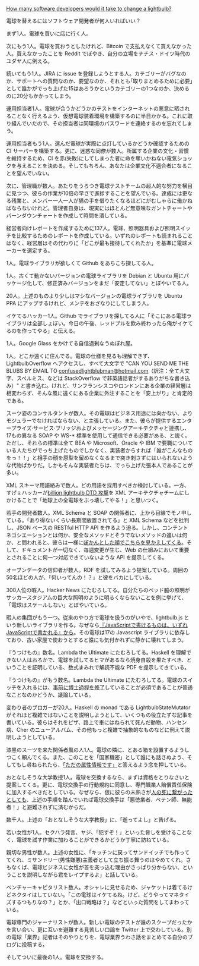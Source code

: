 [How many software developers would it take to change a lightbulb?](http://tommorris.org/posts/8786)

<!--original
How many software developers would it take to change a lightbulb?
=================================================================
-->
電球を替えるにはソフトウェア開発者が何人いればいい？

<!--original
One person to go to the shop to buy a lightbulb.
-->
まず1人。電球を買いに店に行く人。

<!--original
Another person who goes and tries to buy a lightbulb but fails because
the shop doesn’t accept Bitcoin. He pops on to Reddit to complain and in
the process [compares his situation to that of the Jews in Nazi
Germany](http://www.reddit.com/r/Bitcoin/comments/1x9pyp/1_simple_reason_why_apple_goes_rotten_%E0%B2%A1_%E0%B2%A1_and_a/).
-->
次にもう1人。電球を買おうとしたけれど、Bitcoin で支払えなくて買えなかった人。買えなかったことを Reddit でぼやき、自分の立場をナチス・ドイツ時代のユダヤ人に例える。

<!--original
Another person to go on to JIRA and spend twenty minutes deciding
whether it is a bug, a support question, a request or one of fifteen
other categories that someone dreamt up as being necessary for “process
reasons”.
-->
続いてもう1人。JIRA に issue を登録しようとする人。カテゴリーがバグなのか、サポートへの質問なのか、要望なのか、それとも｢取りまとめるために必要｣として誰かがでっち上げた15はあろうかというカテゴリーの1つなのか、決めるのに20分もかかってしまう。

<!--original
An ops person to spend half a day setting up a virtual private light
fitting environment so you can securely test your lightbulb fittings
without having to be exposed to the evils of the Internet. Having set
this up, he’ll forget to give you a password.
-->
運用担当者1人。電球が合うかどうかのテストをインターネットの悪意に晒されることなく行えるよう、仮想電球装着環境を構築するのに半日かかる。これに取り組んでいたので、その担当者は同環境のパスワードを連絡するのを忘れてしまう。

<!--original
Another ops person who sets up a CI server to tell you whether your
lightbulb is actually on. And some zany co-workers who decide to give
you a lethal electric shock if you cause the CI to go red, because
they’ve got a company culture to uphold. And you wouldn’t want to not be
a culture fit.
-->
運用担当者もう1人。選んだ電球が実際に点灯しているかどうか確認するための CI サーバーを構築する。更に、迷惑な同僚が数人。所属する企業の文化・習慣を維持するため、CI を赤(失敗)にしてしまった者に命を奪いかねない電気ショックを与えることを決める。そしてもちろん、あなたは企業文化不適合者になることを望んでいない。

<!--original
A few managers standing around and looking at the Herculean efforts of
their lightbulb fitting team and wishing they could go ten times faster
even though that would require adding more hours to the day and extra
limbs to their employees. They pass the time by producing Gantt charts
and burndown charts that have almost no relation to reality.
-->
次に、管理職が数人。あたりをうろつき電球テストチームの超人的な努力を横目に見つつ、彼らの作業が10倍の早さで進捗することを望んでいる。達成には更なる残業と、メンバー一人一人が猫の手を借りたくなるほどにがむしゃらに働かねばならないけれど。管理者自身は、現実にはほとんど無意味なガントチャートやバーンダウンチャートを作成して時間を潰している。

<!--original
137 to prepare reports for management on comparing the different types
of lightbulbs and light fixtures and light switches. None of which will
be read; management will instead just choose the lightbulb manufacturer
that buys them lots of drinks and hookers.
-->
経営者向けレポートを作成するために137人。電球、照明器具および照明スイッチを比較するためのレポートを作成している。いずれのレポートも読まれることはなく、経営層はその代わりに「どこが最も接待してくれたか」を基準に電球メーカーを選定する。

<!--original
1 person to poke around on Github for a lightbulb library.
-->
1人。電球ライブラリが欲しくて Github をあちこち探してる人。

<!--original
1 person to package an old, broken version of the lightbulb library for
Debian and Ubuntu and then complain that the fixed one isn’t “stable”
enough.
-->
1人。古くて動かないバージョンの電球ライブラリを Debian と Ubuntu 用にパッケージ化して、修正済みバージョンをまだ「安定してない」とぼやいてる人。

<!--original
20 person to put a slightly less broken version of the lightbulb library
up on an Ubuntu PPA and then neglect to maintain it.
-->
20人。上述のものより少しはマシなバージョンの電球ライブラリを Ubuntu PPA にアップするけれど、メンテをおざなりにしてしまう人。

<!--original
1 fucking rockstar to tell the guy looking on Github that they all suck
and he’ll write a better one this evening when he’s dosed up on *Red
Bull*.
-->
イケてるハッカー1人。Github でライブラリを探してる人に「そこにある電球ライブラリは全部しょぼい。今日の午後、レッドブルを飲み終わったら俺がイケてるのを作ってやる」と伝える。

<!--original
Someone wearing Google Glass looking like a complete cock.
-->
1人。Google Glass をかけてる自信過剰なうぬぼれ屋。

<!--original
Someone in a far away land who looks at the lightbulb specification,
doesn’t quite understand it and hops on to LightbulbOverflow and asks in
all caps “CAN YOU SEND ME THE BLUBS BY EMAIL TO
confusedlightblubman@hotmail.com ?”. Management in San Francisco and
London still think outsourcing to this company is a good thing because
they are cheap.
-->
1人。どこか遠くに住んでる。電球の仕様を見るも理解できず、LightbulbOverflow へアクセスし、すべて大文字で "CAN YOU SEND ME THE BLUBS BY EMAIL TO confusedlightblubman@hotmail.com（訳注：全て大文字、スペルミス、などは StackOverflow で非英語話者がするありがちな書き込み）" と書き込む。けれど、サンフランシスコやロンドンにある企業の経営層は相変わらず、そんな風に遠くにある企業に外注することを「安上がり」と肯定的である。

<!--original
Some consultants in suits saying that the lightbulb isn’t enterprise
ready and needs to be made more modular and hook up to their Enterprise
Service Bridge and Messaging Architecture and to communicate using 17
different SOAP and WS-\* standards dreamed up by people with important
job titles at BEA, Microsoft, Oracle and IBM, but which nobody has
actually ever sat down and implemented without wanting to stab someone
in the face so many times they don’t have a face left. Usually
themselves.
-->
スーツ姿のコンサルタントが数人。その電球はビジネス用途には向かない、よりモジュラーでなければならない、と主張している。また、彼らが提供するエンタープライズ·サービス·ブリッジおよびメッセージングアーキテクチャと連携し、17もの異なる SOAP や WS-* 標準を使用して通信できる必要がある、と説く。ただし、それらの標準は全て BEA や Microsoft、Oracle や IBM で要職についている人たちがでっち上げたものでしかなく、実装者からすれば「誰がこんなものをっ！！」と相手の顔を原型を留めなくなるまで突き刺さずにはいられないような代物ばかりだ。しかもそんな実装者たちは、でっち上げた張本人であることが多い。

<!--original
A few more to argue which type of XML Schema vocabulary (XSD, RELAX NG,
DTD, Schematron etc.) should be used, with one fucking genius deciding
to blow up all the lightbulbs on the planet by launching a [billion
lightbulb DTD attack](https://en.wikipedia.org/wiki/Billion_laughs) on
the XML architecting team.
-->
XML スキーマ用語絡みで数人。どの用語を採用すべきか検討している。一方、すげぇハッカーが[billion lightbulb DTD 攻撃](https://en.wikipedia.org/wiki/Billion_laughs)を XML アーキテクチャチームにしかけることで「地球上の全電球をぶっ壊してやる！」と思いつく。

<!--original
A few young hipsters who point at the XML Schema and SOAP people and
tell them they are ludicrously outdated and need to get with building a
RESTful HTTP API using JSON, but [look blankly at
you](http://blog.steveklabnik.com/posts/2011-07-03-nobody-understands-rest-or-http)
when you ask them what content negotiation is or the difference between
safe and unsafe methods, and then produce you an API that is completely
undocumented, changes every week and doesn’t actually conform to
anything sensible about web architecture.
-->
若手の開発者数人。XML Schema と SOAP の関係者に、上から目線でモノ申している。「あり得ないくらい長期間放置されてる」と XML Schema などを批判し、JSON ベースの RESTful HTTP API を作るよう迫る。しかし、コンテントネゴシエーションとは何か、安全なメソッドとそうでないメソッドの違いは何か、と問われると、彼らは一様に[ぽかんとした顔でこちらを見かえしてくる](http://blog.steveklabnik.com/posts/2011-07-03-nobody-understands-rest-or-http)。そして、ドキュメントが一切なく、毎週変更が生じ、Web の仕組みにおいて重要とされることに何一つ対応できていないような API を提示してくる。

<!--original
Some idealistic open data person to suggest that maybe they should try
RDF. Fifty people to tell him he’s an idiot.
-->
オーブンデータの信仰者が数人。RDF を試してみるよう提案している。周囲の50名ほどの人が、「何いってんの！？」と彼をバカにしている。

<!--original
300 or so tossers on Hacker News bitching about how the lightbulb
“doesn’t scale” because the bulb they’ve put in their bedside lamp isn’t
able to double as a floodlight for a fucking soccer stadium.
-->
300人位の暇人。Hacker News にたむろしてる。自分たちのベッド脇の照明がサッカースタジアムの巨大な照明のように明るくならないことを例に挙げて、「電球はスケールしない」とぼやいている。

<!--original
A whole bevy of other tossers who decide they don’t like lightbulbs done
in the traditional way so write a fucking library called lightbulb.js
because [“everything that can be written in JavaScript will
be”](http://tommorris.org/posts/8637). The lightbulbs depend on
seventeen JavaScript libraries and silently fail if you fit them in an
old house.
-->
暇人の集団がもう一つ。従来のやり方で電球を扱うのがいやで、lightbulb.js という新しいライブラリを作る。なぜなら[『JavaScriptで書けるものは、いずれJavaScriptで書かれる』から](http://tommorris.org/posts/8637)。その電球は17の Javascript ライブラリに依存しており、古い家屋で使おうとすると誰にも気付かれずに静かに壊れてしまう。

<!--original
Some arsehole on Lambda the Ultimate who points to an unreadable PDF
filled with mathematical equations proving that unless you know Haskell
you aren’t a good person and should just go die in a fire rather than
bother fitting lightbulbs.
-->
『うつけもの』数名。Lambda the Ultimate にたむろしてる。Haskell を理解できない人はおろかで、電球を試してるヒマがあるなら焼身自殺を果たすべき、ということを証明している、数式まみれで解読不能な PDF を提示してきている。

<!--original
Some other arsehole in the comments on Lambda the Ultimate asking
whether it’s normal that to turn the light switch on, he needs to [do a
Ph.D first](http://www.willamette.edu/~fruehr/haskell/evolution.html).
-->
『うつけもの』がもう数名。Lambda the Ultimate にたむろしてる。電球のスイッチを入れるには、[事前に博士過程を修了](http://www.willamette.edu/~fruehr/haskell/evolution.html)していることが必須であることが普通なことなのかどうか、議論している。

<!--original
Twenty odd bloggers writing naff articles about how the
LightbulbStateMutator monad isn’t that complicated and analogising it to
pizzas, roadkill, leprosy, Cher’s new album and some even more
complicated abstract concepts.
-->
変わり者のブロガーが20人。Haskell の monad である LightbulbStateMutator がそれほど複雑ではないことを説明しようとして、いくつもの役立たずな記事を書いている。彼らはそれをピザ、路上で車にはねられて死んだ動物、ハンセン病、Cher のニューアルバム、その他もっと複雑で抽象的なものなどに例えて説明しようとしている。

<!--original
An important looking person in a dark black suit who turns up, insists
that you install a box next to the lightbulb and tells you that you
aren’t allowed to tell anyone about this because of national security
but that if anyone asks, [it’s only
metadata](http://www.msnbc.com/msnbc/not-just-metadata).
-->
漆黒のスーツを来た関係者風の人1人。電球の隣に、とある箱を設置するようしつこく頼んでくる。また、このことを「国家機密」として誰にも話さぬよう、そしてもし尋ねられたら、[「ただの属性情報です」](http://www.msnbc.com/msnbc/not-just-metadata)と答えるよう念を押している。

<!--original
One meek university professor suggesting that maybe if you are going to
change a lightbulb, you should get some kind of qualification first,
agree to some kind of lightbulb fitters’ code of conduct and ethics, and
take out some professional indemnity insurance so that if your
incompetence [leads to people
dying](https://en.wikipedia.org/wiki/Therac-25), people don’t point to
lightbulb fitters and say they are all cowboys and charlatans and
morons.
-->
おとなしそうな大学教授1人。電球を交換するなら、まずは資格をとりなさいと提案してくる。更に、電球交換手の行動規約に同意し、専門職業人賠償責任保険に加入するべきだとしている。なぜなら、仮に彼らの未熟さが[人の死に繋がったとしても](https://en.wikipedia.org/wiki/Therac-25)、上述の手順を踏んでいれば電球交換手は「悪徳業者、ペテン師、無能者！」と避難されずに済むからだ。

<!--original
A few thousand people telling meek university professor to go fuck
himself.
-->
数千人。上述の「おとなしそうな大学教授」に、「逝ってよし」と告げる。

<!--original
A young lady asking very politely if she can have a turn fitting
lightbulbs once in a while without being cat-called, jeered at or
threatened with rape.
-->
若い女性が1人。セクハラ発言、ヤジ、「犯すぞ！」といった脅しを受けることなく、電球を試す作業に加わることができるかどうか丁寧に訪ねている。

<!--original
A couple dozen nice guys telling her to get back in the kitchen, make
them a sandwich and stop being a radical geminist misandrist or they’ll
rape the fucking crap out of her while then explaining that they don’t
understand why anyone would think that women face any issue in the
lightbulb business.
-->
親切な男性が数人。上述の女性に、「キッチンに戻ってサンドイッチでも作っててくれ、ミサンドリー(男性嫌悪)主義者として立ち振る舞うのはやめてくれ。さもなくば、電球ビジネスに女性が首を突っ込む理由がさっぱり分からない、ということを説明しながら君をレイプするよ」と話している。

<!--original
A couple of venture capitalists who are wearing suit jackets but not
ties so they can look modern saying things like “these lightbulbs seem
like a neat hack but how exactly do you plan to monetize this?” and
“what’s your exit strategy?”
-->
ベンチャーキャピタリスト数人。オシャレに見せるため、ジャケットは着てるけどネクタイはしていない。「この電球はイケてるね。けど、どうやってマネタイズするつもりなの？」とか、「出口戦略は？」などといった質問をしてまわっている。

<!--original
A couple of professional lightbulb journalists arguing about who got the
scoop on the fitting of the new lightbulb and sending catty tweets back
and forth about how they suck. And another professional lightbulb
metajournalist to document said catty Twitter fight for his lightbulb
industry gossip blog.
-->
電球専門のジャーナリストが数人。新しい電球のテストが誰のスクープだったかを言い合い、更に互いを避難する見苦しい口論を Twitter 上で交わしている。別の電球「業界」記者はそのやりとりを、電球業界うわさ話をまとめてる自分のブログに投稿する。

<!--original
Finally, one person to fit the lightbulb.
-->
そしてついに最後の1人。電球を交換する。
